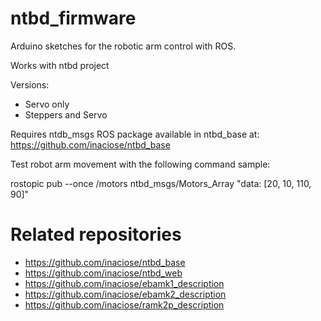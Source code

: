 # ntbd_firmware
Arduino sketches for the robotic arm control with ROS.

Works with ntbd project

Versions: 
- Servo only
- Steppers and Servo

Requires ntdb_msgs ROS package available in ntbd_base at: https://github.com/inaciose/ntbd_base


Test robot arm movement with the following command sample:

rostopic pub --once /motors ntbd_msgs/Motors_Array "data: [20, 10, 110, 90]"

# Related repositories

- https://github.com/inaciose/ntbd_base
- https://github.com/inaciose/ntbd_web
- https://github.com/inaciose/ebamk1_description
- https://github.com/inaciose/ebamk2_description
- https://github.com/inaciose/ramk2p_description
